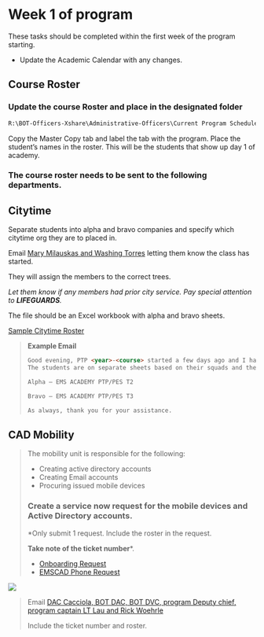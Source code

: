 # Week 1 of program



These tasks should be completed within the first week of the program starting.

* Update the Academic Calendar with any changes.

## Course Roster
  
### Update the course Roster and place in the designated folder
```markdown 
R:\BOT-Officers-Xshare\Administrative-Officers\Current Program Schedules\Course Rosters
```
Copy the Master Copy tab and label the tab with the program. Place the student’s names in the roster. This will be the students that show up day 1 of academy.
 
 
### The course roster needs to be sent to the following departments.
## **Citytime**

Separate students into alpha and bravo companies and specify which citytime org they are to placed in.
 
 Email [Mary Milauskas and Washing Torres](mailto:mary.milauskas@fdny.nyc.gov?cc=washington.torres@fdny.nyc.gov) letting them know the class has started.

They will assign the members to the correct trees.

_Let them know if any members had prior city service. Pay special attention to **LIFEGUARDS**._
 
 The file should be an Excel workbook with alpha and bravo sheets.
 
[Sample Citytime Roster](https://nyco365-my.sharepoint.com/:x:/g/personal/jason_sutherland_fdny_nyc_gov/ERmSs1UiO7NIkMhiqZySSAABQnTGSqCqthK9BWJGm6rEbA?e=d8RWxm)

[//]: # ([Sample Citytime Roster]&#40;ptp-playbook/Writerside/resources/PTP-Sample-Citytime-Roster.xls&#41;)
> **Example Email**
> ```markdown
>Good evening, PTP <year>-<course> started a few days ago and I have attached the roster.
>The students are on separate sheets based on their squads and the squads should be assigned to the trees listed below.
> 
>Alpha – EMS ACADEMY PTP/PES T2
>
>Bravo – EMS ACADEMY PTP/PES T3
> 
>As always, thank you for your assistance.
> ```
>



## **CAD Mobility**
> The mobility unit is responsible for the following:
> * Creating active directory accounts
> * Creating Email accounts
> * Procuring issued mobile devices
> 
> ### Create a service now request for the mobile devices and Active Directory accounts. 
> 
> *Only submit 1 request. Include the roster in the request. 
> 
> __Take note of the ticket number__*.
> * [Onboarding Request](https://fdnycprod.service-now.com/sp?id=sc_category&sys_id=6e9b3115db3d08508578e536ca96193d&catalog_id=e0d08b13c3330100c8b837659bba8fb4)
> * [EMSCAD Phone Request](https://fdnycprod.service-now.com/sp?id=sc_cat_item&sys_id=c7f4291fdb3e98102c1c6f13ca9619cf&sysparm_category=1d7af1d1db3d08508578e536ca961906)
> 
> 

![](servicenow_attachment_screenshot.png)

[//]: # (> ![Service now attachment button]&#40;servicenow attachment screenshot.PNG&#41;)
[//]: # (> ![Service now attachment button]&#40;../images/servicenow_attachment_screenshot.png&#41;)
>  
> Email [DAC Cacciola, BOT DAC, BOT DVC, program Deputy chief, program captain LT Lau and Rick Woehrle](mailto:richard.woehrle@fdny.nyc.gov,grace.cacciola@fdny.nyc.gov,tonya.boyd@fdny.nyc.gov,john.eyzaguirre@fdny.nyc.gov,kahlia.graham@fdny.nyc.gov,david.cira@fdny.nyc.gov,terence.lau@fdny.nyc.gov)
> 
> Include the ticket number and roster.
> 
